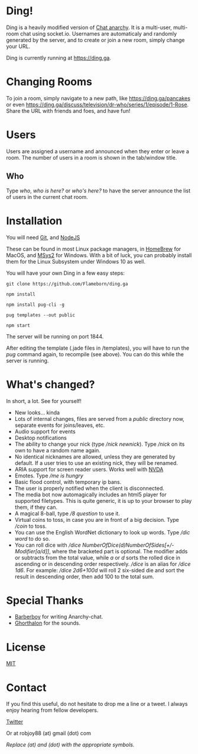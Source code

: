 # Ding!

Ding is a heavily modified version of [Chat anarchy](https://github.com/barberboy/chat-anarchy). It is a multi-user, multi-room chat using socket.io. Usernames
are automaticaly and randomly generated by the server, and to create
or join a new room, simply change your URL.

Ding is currently running at
<https://ding.ga>.

# Changing Rooms

To join a room, simply navigate to a new path, like
<https://ding.ga/pancakes> or even
<https://ding.ga/discuss/television/dr-who/series/1/episode/1-Rose>.
Share the URL with friends and foes, and have fun!

# Users

Users are assigned a username and announced when they enter or leave
a room. The number of users in a room is shown in the tab/window title.

## Who

Type _who_, _who is here?_ or _who's here?_ to have the server announce the list of
users in the current chat room.

# Installation

You will need [Git](https://git-scm.com), and [NodeJS](https://nodejs.org/)

These can be found in most Linux package managers, in [HomeBrew](https://brew.sh) for MacOS, and [MSys2](http://www.msys2.org/) for Windows. With a bit of luck, you can probably install them for the Linux Subsystem under Windows 10 as well.

You will have your own Ding in a few easy steps:

```
git clone https://github.com/Flameborn/ding.ga

npm install

npm install pug-cli -g

pug templates --out public

npm start
```

The server will be running on port 1844.

After editing the template (.jade files in /templates), you will have to run the _pug_ command again, to recompile (see above). You can do this while the server is running.

# What's changed?

In short, a lot. See for yourself!

* New looks... kinda
* Lots of internal changes, files are served from a _public_ directory now, separate events for joins/leaves, etc.
* Audio support for events
* Desktop notifications
* The ability to change your nick (type _/nick newnick_). Type _/nick_ on its own to have a random name again.
* No identical nicknames are allowed, unless they are generated by default. If a user tries to use an existing nick, they will be renamed.
* ARIA support for screen reader users. Works well with [NVDA](https://www.nvaccess.org)
* Emotes. Type _/me is hungry_
* Basic flood control, with temporary ip bans.
* The user is properly notified when the client is disconnected.
* The media bot now automagically includes an html5 player for supported filetypes. This is quite generic, it is up to your browser to play them, if they can.
* A magical 8-ball, type _/8 question_ to use it.
* Virtual coins to toss, in case you are in front of a big decision. Type _/coin_ to toss.
* You can use the English WordNet dictionary to look up words. Type _/dic word_ to do so.
* You can roll dice with _/dice NumberOfDice(d)NumberOfSides[+/-Modifier[a/d]]_, where the bracketed part is optional. The modifier adds or subtracts from the total value, while _a_ or _d_ sorts the rolled dice in ascending or in descending order respectively. _/dice_ is an alias for _/dice 1d6_. For example: _/dice 2d6+100d_ will roll 2 six-sided die and sort the result in descending order, then add 100 to the total sum.

# Special Thanks

* [Barberboy](https://github.com/barberboy/) for writing Anarchy-chat.
* [Ghorthalon](https://dragonapps.org/) for the sounds.

# License

[MIT](https://opensource.org/licenses/MIT)

# Contact

If you find this useful, do not hesitate to drop me a line or a tweet. I always enjoy hearing from fellow developers.

[Twitter](https://twitter.com/flameborn)

Or at robjoy88 (at) gmail (dot) com

_Replace (at) and (dot) with the appropriate symbols._